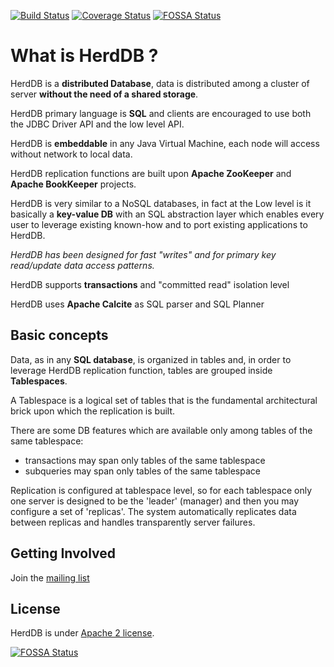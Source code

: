 [![Build Status](https://travis-ci.org/diennea/herddb.svg?branch=master)](https://travis-ci.org/diennea/herddb) [![Coverage Status](https://coveralls.io/repos/github/diennea/herddb/badge.svg?branch=master)](https://coveralls.io/github/diennea/herddb?branch=master)
[![FOSSA Status](https://app.fossa.io/api/projects/git%2Bgithub.com%2Faluccaroni%2Fherddb.svg?type=shield)](https://app.fossa.io/projects/git%2Bgithub.com%2Faluccaroni%2Fherddb?ref=badge_shield)


# What is HerdDB ?

HerdDB is a **distributed Database**, data is distributed among a cluster of server **without the need of a shared storage**.

HerdDB primary language is **SQL** and clients are encouraged to use both the JDBC Driver API and the low level API.

HerdDB is **embeddable** in any Java Virtual Machine, each node will access without network to local data.

HerdDB replication functions are built upon **Apache ZooKeeper** and **Apache BookKeeper** projects.

HerdDB is very similar to a NoSQL databases, in fact at the Low level is it basically a **key-value DB** with an SQL abstraction layer which enables every user to leverage existing known-how and to port existing applications to HerdDB.

*HerdDB has been designed for fast "writes" and for primary key read/update data access patterns.*

HerdDB supports **transactions** and "committed read" isolation level

HerdDB uses **Apache Calcite** as SQL parser and SQL Planner

## Basic concepts

Data, as in any **SQL database**, is organized in tables and, in order to leverage HerdDB replication function, tables are grouped inside **Tablespaces**.

A Tablespace is a logical set of tables that is the fundamental architectural brick upon which the replication is built.

There are some DB features which are available only among tables of the same tablespace:
- transactions may span only tables of the same tablespace
- subqueries may span only tables of the same tablespace

Replication is configured at tablespace level, so for each tablespace only one server is designed to be the 'leader' (manager) and then you may configure a set of 'replicas'.
The system automatically replicates data between replicas and handles transparently server failures.

## Getting Involved

Join the [mailing list](http://lists.herddb.org/mailman/listinfo)

## License

HerdDB is under [Apache 2 license](http://www.apache.org/licenses/LICENSE-2.0.html).



[![FOSSA Status](https://app.fossa.io/api/projects/git%2Bgithub.com%2Faluccaroni%2Fherddb.svg?type=large)](https://app.fossa.io/projects/git%2Bgithub.com%2Faluccaroni%2Fherddb?ref=badge_large)